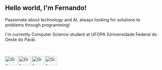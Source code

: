 ## Hello world, I'm Fernando!
 <!--<div> 
  <a href="https://instagram.com/frndocrm" target="_blank"><img src="https://img.shields.io/badge/-Instagram-%23E4405F?style=for-the-badge&logo=instagram&logoColor=white" target="_blank"></a>
  <a href="https://www.linkedin.com/in/fernando-almeida-9bb675173" target="_blank"><img src="https://img.shields.io/badge/-LinkedIn-%230077B5?style=for-the-badge&logo=linkedin&logoColor=white" target="_blank"></a> 
</div>-->

Passionate about technology and AI, always looking for solutions to problems through programming!

I'm currently Computer Science student at UFOPA (Universidade Federal do Oeste do Pará). 
     
  ##

<!--<div align="center">
  <a href="https://github.com/fernandoadc">
  <img height="150em" src="https://github-readme-stats.vercel.app/api?username=fernandoadc&show_icons=true&theme=dark&include_all_commits=true&count_private=true"/>
  <img height="150em" src="https://github-readme-stats.vercel.app/api/top-langs/?username=fernandoadc&layout=compact&langs_count=7&theme=dark"/>
</div>-->

<div style="display: inline_block"><br>
  <!--<img align="center" alt="Gi-Js" height="30" width="40" src="https://raw.githubusercontent.com/devicons/devicon/master/icons/javascript/javascript-plain.svg">
 
  <img align="center" alt="Gi-HTML" height="30" width="40" src="https://raw.githubusercontent.com/devicons/devicon/master/icons/html5/html5-original.svg">
  <img align="center" alt="Gi-CSS" height="30" width="40" src="https://raw.githubusercontent.com/devicons/devicon/master/icons/css3/css3-original.svg">-->
 
  <!--<img align="center" alt="Gi-DotNet" height="30" width="40" src="https://raw.githubusercontent.com/devicons/devicon/master/icons/php/php-original.svg">-->
  <img align="center" alt="Gi-Python" height="30" width="40" src="https://cdn.jsdelivr.net/gh/devicons/devicon/icons/python/python-original.svg">
  <img align="center" alt="Gi-Java" height="30" width="40" src="https://cdn.jsdelivr.net/gh/devicons/devicon/icons/java/java-original.svg">
  <img align="center" alt="Gi-Bootstrap" height="30" width="40" src="https://cdn.jsdelivr.net/gh/devicons/devicon/icons/pandas/pandas-original.svg">
  <img align="center" alt="Gi-Figma" height="30" width="40" src="https://cdn.jsdelivr.net/gh/devicons/devicon/icons/numpy/numpy-original.svg">
  
</div>
